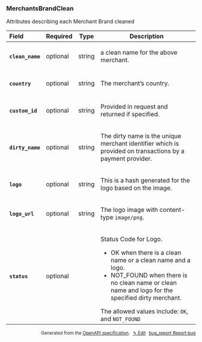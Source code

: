 <!--- This is a generated file, do not edit! -->
<!--- [START woosmap_http_schema_merchantsbrandclean] -->
<h3 class="schema-object" id="MerchantsBrandClean">MerchantsBrandClean</h3>

Attributes describing each Merchant Brand cleaned

| Field                                                                                                            | Required | Type   | Description                                                                                                                                                                                                                                                                                                                                   |
| :--------------------------------------------------------------------------------------------------------------- | -------- | ------ | --------------------------------------------------------------------------------------------------------------------------------------------------------------------------------------------------------------------------------------------------------------------------------------------------------------------------------------------- |
| <h4 id="MerchantsBrandClean-clean_name" class="add-link schema-object-property-key"><code>clean_name</code></h4> | optional | string | <div class="nonref-property-description"><p>a clean name for the above merchant.</p></div>                                                                                                                                                                                                                                                    |
| <h4 id="MerchantsBrandClean-country" class="add-link schema-object-property-key"><code>country</code></h4>       | optional | string | <div class="nonref-property-description"><p>The merchant’s country.</p></div>                                                                                                                                                                                                                                                                 |
| <h4 id="MerchantsBrandClean-custom_id" class="add-link schema-object-property-key"><code>custom_id</code></h4>   | optional | string | <div class="nonref-property-description"><p>Provided in request and returned if specified.</p></div>                                                                                                                                                                                                                                          |
| <h4 id="MerchantsBrandClean-dirty_name" class="add-link schema-object-property-key"><code>dirty_name</code></h4> | optional | string | <div class="nonref-property-description"><p>The dirty name is the unique merchant identifier which is provided on transactions by a payment provider.</p></div>                                                                                                                                                                               |
| <h4 id="MerchantsBrandClean-logo" class="add-link schema-object-property-key"><code>logo</code></h4>             | optional | string | <div class="nonref-property-description"><p>This is a hash generated for the logo based on the image.</p></div>                                                                                                                                                                                                                               |
| <h4 id="MerchantsBrandClean-logo_url" class="add-link schema-object-property-key"><code>logo_url</code></h4>     | optional | string | <div class="nonref-property-description"><p>The logo image with content-type <code>image/png</code>.</p></div>                                                                                                                                                                                                                                |
| <h4 id="MerchantsBrandClean-status" class="add-link schema-object-property-key"><code>status</code></h4>         | optional |        | <div class="nonref-property-description"><p>Status Code for Logo.</p><ul><li>OK when there is a clean name or a clean name and a logo.</li><li>NOT_FOUND when there is no clean name or clean name and logo for the specified dirty merchant.</li></ul><div class="notranslate">The allowed values include: `OK`, and `NOT_FOUND`</div></div> |

<p style="text-align: right; font-size: smaller;">Generated from the <a data-label="openapi-github" href="https://github.com/woosmap/openapi-specification" title="Woosmap OpenAPI Specification" class="external">OpenAPI specification</a>.
<a data-label="openapi-github-woosmap-http-schema-merchantsbrandclean" data-action="edit" style="margin-left: 5px;" href="https://github.com/woosmap/openapi-specification/blob/main/specification/schemas/MerchantsBrandClean.yml" title="Edit on GitHub">✎ Edit</a>
<a data-label="openapi-github-woosmap-http-schema-merchantsbrandclean" data-action="bug" style="margin-left: 5px;" href="https://github.com/woosmap/openapi-specification/issues/new?assignees=&labels=type%3A+bug%2C+triage+me&template=bug_report.md&title=[schemas] Bug - MerchantsBrandClean" title="File bug for schemas on GitHub"><span class="material-icons">bug_report</span> Report bug</a>
</p>

<!--- [END woosmap_http_schema_merchantsbrandclean] -->
